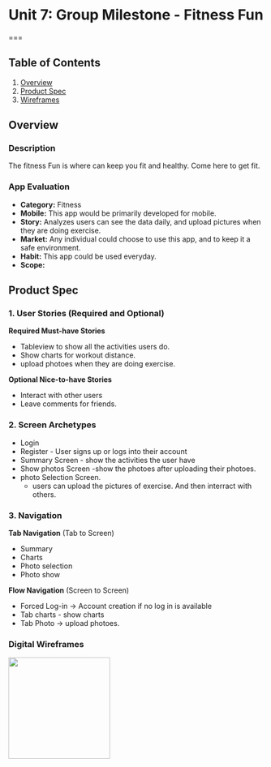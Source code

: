 # Unit 7: Group Milestone - Fitness Fun
===

## Table of Contents
1. [Overview](#Overview)
1. [Product Spec](#Product-Spec)
1. [Wireframes](#Wireframes)

## Overview
### Description
The fitness Fun is where can keep you fit and healthy. Come here to get fit.

### App Evaluation
- **Category:** Fitness
- **Mobile:** This app would be primarily developed for mobile.
- **Story:** Analyzes users can see the data daily, and upload pictures when they are doing exercise.
- **Market:** Any individual could choose to use this app, and to keep it a safe environment.
- **Habit:** This app could be used everyday.
- **Scope:** 

## Product Spec
### 1. User Stories (Required and Optional)

**Required Must-have Stories**

* Tableview to show all the activities users do.
* Show charts for workout distance.
* upload photoes when they are doing exercise.

**Optional Nice-to-have Stories**

* Interact with other users
* Leave comments for friends.

### 2. Screen Archetypes

* Login 
* Register - User signs up or logs into their account
* Summary Screen - show the activities the user have
* Show photos Screen -show the photoes after uploading their photoes.
* photo Selection Screen.
   * users can upload the pictures of exercise. And then interract with others.

### 3. Navigation

**Tab Navigation** (Tab to Screen)

* Summary
* Charts
* Photo selection
* Photo show

**Flow Navigation** (Screen to Screen)
* Forced Log-in -> Account creation if no log in is available
* Tab charts - show charts
* Tab Photo -> upload photoes.



### Digital Wireframes
<img src="https://github.com/ZSS57/Workout-App/blob/main/wireframes.jpg" height=200>
